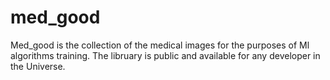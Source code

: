# med_good
Med_good is the collection of the medical images for the purposes of Ml algorithms training. The libruary is public and available for any developer in the Universe.
